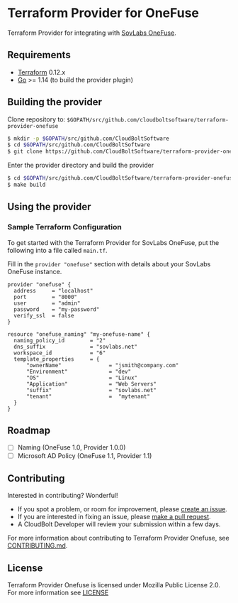 # Terraform Provider for OneFuse

Terraform Provider for integrating with [SovLabs OneFuse](https://www.sovlabs.com/products/onefuse).

## Requirements

* [Terraform](https://www.terraform.io/downloads.html) 0.12.x
* [Go](https://golang.org/doc/install) >= 1.14 (to build the provider plugin)

## Building the provider

Clone repository to: `$GOPATH/src/github.com/cloudboltsoftware/terraform-provider-onefuse`

```sh
$ mkdir -p $GOPATH/src/github.com/CloudBoltSoftware
$ cd $GOPATH/src/github.com/CloudBoltSoftware
$ git clone https://github.com/CloudBoltSoftware/terraform-provider-onefuse.git
```

Enter the provider directory and build the provider

```sh
$ cd $GOPATH/src/github.com/CloudBoltSoftware/terraform-provider-onefuse.git
$ make build
```

## Using the provider

### Sample Terraform Configuration

To get started with the Terraform Provider for SovLabs OneFuse, put the following into a file called `main.tf`.

Fill in the `provider "onefuse"` section with details about your SovLabs OneFuse instance.

```hcl
provider "onefuse" {
  address     = "localhost"
  port        = "8000"
  user        = "admin"
  password    = "my-password"
  verify_ssl  = false
}

resource "onefuse_naming" "my-onefuse-name" {
  naming_policy_id        = "2"
  dns_suffix              = "sovlabs.net"
  workspace_id            = "6"
  template_properties     = {
      "ownerName"               = "jsmith@company.com"
      "Environment"             = "dev"
      "OS"                      = "Linux"
      "Application"             = "Web Servers"
      "suffix"                  = "sovlabs.net"
      "tenant"                  =  "mytenant"
  }
}
```

## Roadmap

- [ ] Naming (OneFuse 1.0, Provider 1.0.0)
- [ ] Microsoft AD Policy (OneFuse 1.1, Provider 1.1)

## Contributing

Interested in contributing? Wonderful!

* If you spot a problem, or room for improvement, please [create an issue][issue_url].
* If you are interested in fixing an issue, please [make a pull request][pr_url].
* A CloudBolt Developer will review your submission within a few days.

For more information about contributing to Terraform Provider Onefuse, see [CONTRIBUTING.md](CONTRIBUTING.md).

## License

Terraform Provider Onefuse is licensed under Mozilla Public License 2.0.
For more information see [LICENSE](LICENSE)

[issue_url]: https://github.com/CloudBoltSoftware/terraform-provider-onefuse/issues
[pr_url]: https://github.com/CloudBoltSoftware/terraform-provider-onefuse/pulls
